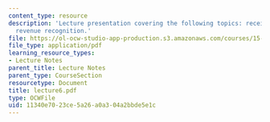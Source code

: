 ```yaml
---
content_type: resource
description: 'Lecture presentation covering the following topics: receivables and
  revenue recognition.'
file: https://ol-ocw-studio-app-production.s3.amazonaws.com/courses/15-501-introduction-to-financial-and-managerial-accounting-spring-2004/11340e7023ce5a26a0a304a2bbde5e1c_lecture6.pdf
file_type: application/pdf
learning_resource_types:
- Lecture Notes
parent_title: Lecture Notes
parent_type: CourseSection
resourcetype: Document
title: lecture6.pdf
type: OCWFile
uid: 11340e70-23ce-5a26-a0a3-04a2bbde5e1c
---
```

